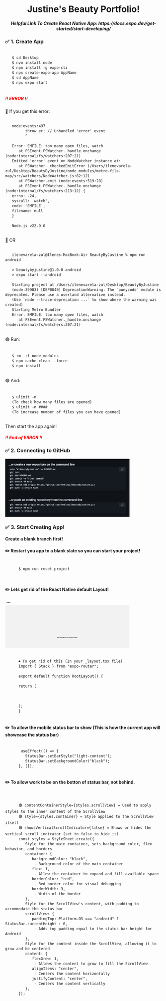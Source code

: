 <div align="center">
  <h1>Justine's Beauty Portfolio!</h1>
  <h5>Helpful Link To Create React Native App: https://docs.expo.dev/get-started/start-developing/ </h5>
</div>

<div style="margin-bottom: 10px;">
  <h3>✅ 1. Create App</h3>
  <pre><code>
   $ cd Desktop
   $ nvm install node
   $ npm install -g expo-cli
   $ npx create-expo-app AppName
   $ cd AppName
   $ npx expo start
  </code></pre>
</div>

<div style="margin-bottom: 10px;">
   <h5 style="color: red;">‼️ ERROR ‼️</h5>

   🔴 If you get this error: 
  <pre><code>
   node:events:497
         throw er; // Unhandled 'error' event
         ^

   Error: EMFILE: too many open files, watch
      at FSEvent.FSWatcher._handle.onchange (node:internal/fs/watchers:207:21)
   Emitted 'error' event on NodeWatcher instance at:
      at FSWatcher._checkedEmitError (/Users/ilenevarela-zul/Desktop/BeautyByJustine/node_modules/metro-file-map/src/watchers/NodeWatcher.js:82:12)
      at FSWatcher.emit (node:events:519:28)
      at FSEvent.FSWatcher._handle.onchange (node:internal/fs/watchers:213:12) {
   errno: -24,
   syscall: 'watch',
   code: 'EMFILE',
   filename: null
   }

   Node.js v22.9.0
   </code></pre>
   🔴 OR
  <pre><code>
   ilenevarela-zul@Ilenes-MacBook-Air BeautyByJustine % npm run android

   > beautybyjustine@1.0.0 android
   > expo start --android

   Starting project at /Users/ilenevarela-zul/Desktop/BeautyByJustine
   (node:39983) [DEP0040] DeprecationWarning: The `punycode` module is deprecated. Please use a userland alternative instead.
   (Use `node --trace-deprecation ...` to show where the warning was created)
   Starting Metro Bundler
   Error: EMFILE: too many open files, watch
      at FSEvent.FSWatcher._handle.onchange (node:internal/fs/watchers:207:21)
  </code></pre>

   🟢 Run:
   <pre><code>
   $ rm -rf node_modules
   $ npm cache clean --force
   $ npm install
   </code></pre>
   🟢 And:
   <pre><code>
   $ ulimit -n 
   (To check how many files are opened)
   $ ulimit -n ####  
   (To increase number of files you can have opened)
   </code></pre>
   Then start the app again! 

   <h5 style="color: red;">‼️ End of ERROR ‼️</h5>
</div>

<div>

<div style="margin-bottom: 10px;">
   <h3>✅ 2. Connecting to GitHub </h3>
   <img align="center" src="./assets/images/ReadMeGitHubConnection.png" alt="Step to add to Github" width="400" />
</div>

<div>
   <h3>✅ 3. Start Creating App! </h3>
      <h4>Create a blank branch first!</h4>
      <h4>✏️ Restart you app to a blank slate so you can start your project!</h4>
   <pre><code>
      $ npm run reset-project 

   </code></pre>
      <h4>✏️ Lets get rid of the React Native default Layout! </h4>
      <img src="./assets/images/ReactNativeLayout.png" alt="Default Native Layout" width="400" />
   <pre><code>
      ⏺ To get rid of this (In your _layout.tsx file) 
      import { Stack } from "expo-router";

      export default function RootLayout() {

      return (
         <Stack screenOptions={{ headerShown: false, }}>
            <Stack.Screen name="index" />
         </Stack>
      );
      }
   </code></pre>

   <h4>✏️ To allow the mobile status bar to show (This is how the current app will showcase the status bar)</h4>
   <pre><code>
       useEffect(() => {
         StatusBar.setBarStyle("light-content");
         StatusBar.setBackgroundColor("black");
      }, []);
   </code></pre>

   <h4>✏️ To allow work to be on the botton of status bar, not behind. </h4>
   <pre><code>
      <ScrollView contentContainerStyle={styles.scrollView} style={styles.container} showsVerticalScrollIndicator={false} > 
      🟢 contentContainerStyle={styles.scrollView} = Used to apply styles to the inner content of the ScrollView 
      🟢 style={styles.container} = Style applied to the ScrollView itself
      🟢 showsVerticalScrollIndicator={false} = Shows or hides the vertical scroll indicator (set to false to hide it)
      const styles = StyleSheet.create({
         Style for the main container, sets background color, flex behavior, and borders
         container: {
            backgroundColor: "black", 
             - Background color of the main container
            flex: 1,  
             - Allow the container to expand and fill available space
            borderColor: "red", 
             - Red border color for visual debugging
            borderWidth: 3, 
             - Width of the border
         },
         Style for the ScrollView's content, with padding to accommodate the status bar
         scrollView: {
            paddingTop: Platform.OS === "android" ? StatusBar.currentHeight : 0, 
             - Adds top padding equal to the status bar height for Android
         },
         Style for the content inside the ScrollView, allowing it to grow and be centered
         content: {
            flexGrow: 1, 
             - Allows the content to grow to fill the ScrollView
            alignItems: "center", 
             - Centers the content horizontally
            justifyContent: "center", 
             - Centers the content vertically
         },
      });
   </code></pre>

   <h4></h4>
</div>
